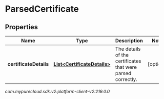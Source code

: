 # ParsedCertificate


## Properties

| Name | Type | Description | Notes |
| ------------ | ------------- | ------------- | ------------- |
| **certificateDetails** | [**List&lt;CertificateDetails&gt;**](CertificateDetails) | The details of the certificates that were parsed correctly. |  [optional] |




_com.mypurecloud.sdk.v2:platform-client-v2:219.0.0_

